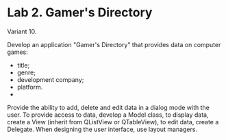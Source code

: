 # Lab 2. Gamer's Directory
Variant 10.

Develop an application "Gamer's Directory" that provides data on computer games:
* title;
* genre;
* development company;
* platform.
* 
Provide the ability to add, delete and edit data in a dialog mode with the user.
To provide access to data, develop a Model class, to display data, create a View (inherit from QListView or QTableView), to edit data, create a Delegate.
When designing the user interface, use layout managers.
